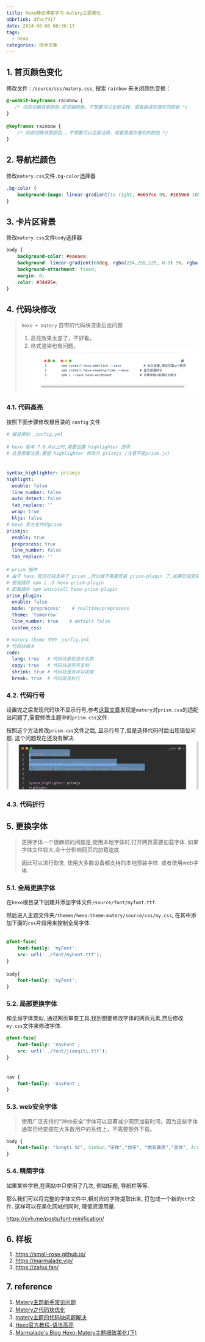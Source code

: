 ```yaml
---
title: Hexo静态博客学习-matery主题美化
abbrlink: dfacf917
date: 2024-08-08 00:36:17
tags:
  - hexo
categories: 技术文章
---
```


## 1. 首页颜色变化

修改文件 : `/source/css/matery.css`, 搜索 `rainbow` 来关闭颜色变换：
```css
@-webkit-keyframes rainbow {
   /* 动态切换背景颜色.即滤镜颜色，不想要可以全部注释，或者换成你喜欢的颜色 */
}

@keyframes rainbow {
    /* 动态切换背景颜色.，不想要可以全部注释，或者换成你喜欢的颜色 */
}
```

## 2. 导航栏颜色

修改`matery.css`文件`.bg-color`选择器

```css
.bg-color {
    background-image: linear-gradient(to right, #e657ce 0%, #1059e0 100%);
}
```


## 3. 卡片区背景

修改`matery.css`文件`body`选择器

```css
body { 
    background-color: #eaeaea; 
    background: linear-gradient(60deg, rgba(224,255,125, 0.5) 5%, rgba(0, 228, 255, 0.35)) 0% 0% / cover;
    background-attachment: fixed; 
    margin: 0; 
    color: #34495e; 
}
```



## 4. 代码块修改

> `hexo + matery` 自带的代码块渲染后出问题
> 1.  高亮效果太差了，不好看。
> 2. 格式渲染也有问题。
![](https://raw.githubusercontent.com/sustcsugar/picgo/main/img/202408081052616.png)

### 4.1. 代码高亮

按照下面步骤修改根目录的 `config` 文件

```yml
# 根目录的 _config.yml

# hexo 版本 7.0.0以上时,需要设置 highlighter 选项
# 这里需要注意,要把 highlighter 修改为 prismjs (注意不是prism.js)


syntax_highlighter: prismjs
highlight:
  enable: false
  line_number: false
  auto_detect: false
  tab_replace: ''
  wrap: true
  hljs: false
# hexo 官方支持的prism
prismjs:
  enable: true
  preprocess: true
  line_number: false
  tab_replace: ''

# prism 插件
# 由于 hexo 官方已经支持了 prism ,所以就不需要安装 prism-plugin 了,如果已经安装了,卸载即可
# 安装插件 npm i -S hexo-prism-plugin
# 卸载插件 npm uninstall hexo-prism-plugin
prism_plugin:
  enable: false
  mode: 'preprocess'    # realtime/preprocess
  theme: 'tomorrow'
  line_number: true    # default false
  custom_css: 
```

```yml
# matery theme 中的 _config.yml
# 代码块相关
code:
  lang: true   # 代码块是否显示名称
  copy: true   # 代码块是否可复制
  shrink: true # 代码块是否可以收缩
  break: true  # 代码是否折行
```

### 4.2. 代码行号

设置完之后发现代码块不显示行号,参考[这篇文章](https://blog.csdn.net/weixin_45453133/article/details/120853394)发现是`matery`对`prism.css`的适配出问题了,需要修改主题中的`prism.css`文件.

按照这个方法修改`prism.css`文件之后, 显示行号了,但是选择代码时后出现错位问题. 这个问题现在还没有解决.
![](https://raw.githubusercontent.com/sustcsugar/picgo/main/img/202408081608464.png)


### 4.3. 代码折行

## 5. 更换字体

> 更换字体一个很麻烦的问题是,使用本地字体时,打开网页需要加载字体. 如果字体文件较大,会十分影响网页的加载速度.
> 
> 因此可以进行取舍, 使用大多数设备都支持的本地预装字体. 或者使用web字体.


### 5.1. 全局更换字体

在`hexo`根目录下创建并添加字体文件`/source/font/myfont.ttf`.

然后进入主题文件夹`/themes/hexo-theme-matery/source/css/my.css`, 在其中添加下面的`css`片段用来控制全局字体.

```css

@font-face{
    font-family: 'myFont';
    src: url('../font/myFont.ttf');
}

body{
    font-family: 'myFont';
}

```

### 5.2. 局部更换字体

和全局字体类似, 通过网页审查工具,找到想要修改字体的网页元素,然后修改`my.css`文件来修改字体.

```css
@font-face{
    font-family: 'navFont';
    src: url('../font/jianqiti.ttf');
}


nav {
    font-family: 'navFont';
}
```

### 5.3. web安全字体

> 使用广泛支持的“Web安全”字体可以显著减少网页加载时间，因为这些字体通常已经安装在大多数用户的系统上，不需要额外下载。

```css
body {
    font-family: "Songti SC", SimSun,"宋体","仿宋", "微软雅黑","黑体", Arial, Helvetica, sans-serif;
}
```


### 5.4. 精简字体

如果某些字符,在网站中只使用了几次, 例如标题, 导航栏等等.

那么我们可以将完整的字体文件中,相对应的字符提取出来, 打包成一个新的`ttf`文件. 这样可以在美化网站的同时, 降低资源用量.  

https://cyh.me/posts/font-minification/


## 6. 样板
1. https://small-rose.github.io/
2. https://marmalade.vip/
3. https://zahui.fan/

## 7. reference
1. [Matery主题新手常见问题](https://small-rose.github.io/posts/a53a9069.html)
2. [Matery之代码块优化](https://cloud.tencent.com/developer/article/2148822)
3. [matery主题的代码块问题解决](https://www.rewind.show/2020/12/23/BUG%E5%A4%84%E7%90%86/matery%E4%B8%BB%E9%A2%98%E7%9A%84%E4%BB%A3%E7%A0%81%E5%9D%97%E9%97%AE%E9%A2%98%E8%A7%A3%E5%86%B3/)
4. [Hexo官方教程-语法高亮](https://hexo.io/zh-cn/docs/syntax-highlight#PrismJS)
5. [Marmalade's Blog Hexo-Matery主题细致美化(下)](https://marmalade.vip/Materysettings2.html#toc-heading-8)